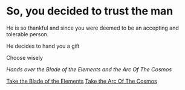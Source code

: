 # So, you decided to trust the man
He is so thankful and since you were deemed to be an accepting and tolerable person.

He decides to hand you a gift

Choose wisely

_Hands over the Blade of the Elements and the Arc Of The Cosmos_

[Take the Blade of the Elements]()
[Take the Arc Of The Cosmos](arc-of-the-cosmos)